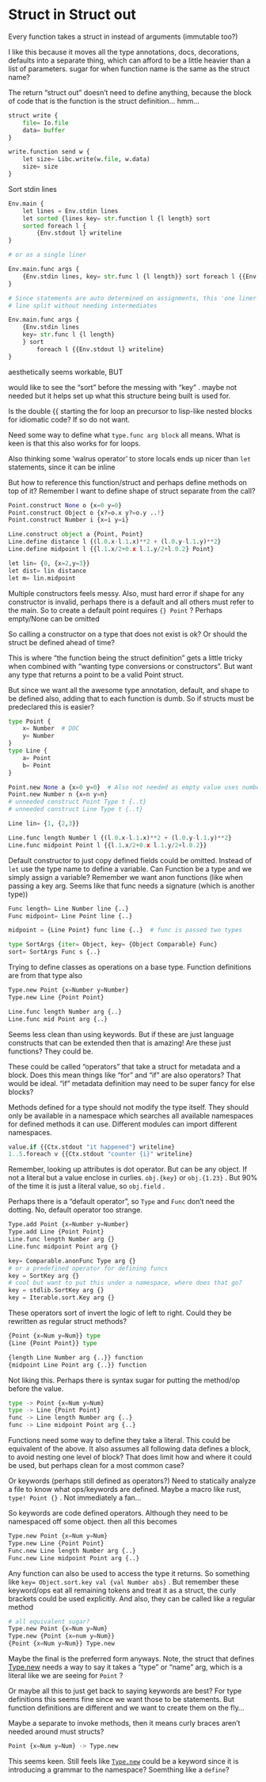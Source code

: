 # Struct in Struct out

Every function takes a struct in instead of arguments (immutable too?)

I like this because it moves all the type annotations, docs, decorations, defaults into a separate thing, which can afford to be a little heavier than a list of parameters. sugar for when function name is the same as the struct name?

The return “struct out” doesn’t need to define anything, because the block of code that is the function is the struct definition… hmm…

```python
struct write {
	file= Io.file
	data= buffer
}

write.function send w {
	let size= Libc.write(w.file, w.data)
	size= size
}
```

Sort stdin lines

```python
Env.main {
	let lines = Env.stdin lines
	let sorted {lines key= str.function l {l length} sort
	sorted foreach l {
		{Env.stdout l} writeline
}

# or as a single liner

Env.main.func args {
	{Env.stdin lines, key= str.func l {l length}} sort foreach l {{Env.stdout l} writeline}
}

# Since statements are auto determined on assignments, this 'one liner' can be 
# line split without needing intermediates

Env.main.func args {
	{Env.stdin lines 
    key= str.func l {l length}
	} sort 
		foreach l {{Env.stdout l} writeline}
}
```

aesthetically seems workable, BUT

would like to see the “sort” before the messing with “key” . maybe not needed but it helps set up what this structure being built is used for.

Is the double {{ starting the for loop an precursor to lisp-like nested blocks for idiomatic code? If so do not want. 

Need some way to define what `type.func arg block`  all means. What is keen is that this also works for for loops.

Also thinking some ‘walrus operator’ to store locals ends up nicer than `let` statements, since it can be inline

But how to reference this function/struct and perhaps define methods on top of it? Remember I want to define shape of struct separate from the call?

```python
Point.construct None o {x=0 y=0} 
Point.construct Object o {x?=o.x y?=o.y ..!}
Point.construct Number i {x=i y=i}

Line.construct object a {Point, Point}
Line.define distance l {(l.0.x-l.1.x)**2 + (l.0.y-l.1.y)**2}
Line.define midpoint l {{l.1.x/2+0.x l.1.y/2+l.0.2} Point}

let lin= {0, {x=2,y=3}}
let dist= lin distance
let m= lin.midpoint
```

Multiple constructors feels messy. Also, must hard error if shape for any constructor is invalid, perhaps there is a default and all others must refer to the main.  So to create a default point requires `{} Point` ? Perhaps empty/None can be omitted

So calling a constructor on a type that does not exist is ok? Or should the struct be defined ahead of time? 

This is where “the function being the struct definition” gets a little tricky when combined with “wanting type conversions or constructors”. But want any type that returns a point to be a valid Point struct.

But since we want all the awesome type annotation, default, and shape to be defined also, adding that to each function is dumb. So if structs must be predeclared this is easier?

```python
type Point {
	x= Number  # DOC
	y= Number
}
type Line {
	a= Point  
	b= Point
}

Point.new None a {x=0 y=0}  # Also not needed as empty value uses number default?
Point.new Number n {x=n y=n}
# unneeded construct Point Type t {..t} 
# unneeded construct Line Type t {..t}

Line lin= {1, {2,3}} 

Line.func length Number l {(l.0.x-l.1.x)**2 + (l.0.y-l.1.y)**2}
Line.func midpoint Point l {{l.1.x/2+0.x l.1.y/2+l.0.2}}
```

Default constructor to just copy defined fields could be omitted. Instead of `let` use the type name to define a variable. Can Function be a type and we simply assign a variable? Remember we want anon functions (like when passing a key arg. Seems like that func needs a signature (which is another type))

```python
Func length= Line Number line {..}
Func midpoint= Line Point line {..}

midpoint = {Line Point} func line {..}  # func is passed two types

type SortArgs {iter= Object, key= {Object Comparable} Func}
sort= SortArgs Func s {..}
```

Trying to define classes as operations on a base type. Function definitions are from that type also

```python
Type.new Point {x=Number y=Number}
Type.new Line {Point Point}

Line.func length Number arg {..}
Line.func mid Point arg {..}
```

Seems less clean than using keywords. But if these are just language constructs that can be extended then that is amazing! Are these just functions? They could be.

These could be called “operators” that take a struct for metadata and a block. Does this mean things like “for” and “if” are also operators? That would be ideal. “if” metadata definition may need to be super fancy for else blocks?

Methods defined for a type should not modify the type itself. They should only be available in a namespace which searches all available namespaces for defined methods it can use. Different modules can import different namespaces.

```python
value.if {{Ctx.stdout "it happened"} writeline}
1..5.foreach v {{Ctx.stdout "counter {i}" writeline}
```

Remember, looking up attributes is dot operator. But can be any object. If not a literal but a value enclose in curlies. `obj.{key}` or `obj.{1.23}` . But 90% of the time it is just a literal value, so `obj.field` .

Perhaps there is a “default operator”, so `Type` and `Func` don’t need the dotting. No, default operator too strange.

```python
Type.add Point {x=Number y=Number}
Type.add Line {Point Point}
Line.func length Number arg {}
Line.func midpoint Point arg {}

key= Comparable.anonFunc Type arg {}
# or a predefined operator for defining funcs
key = SortKey arg {}
# cool but want to put this under a namespace, where does that go?
key = stdlib.SortKey arg {}
key = Iterable.sort.Key arg {}
```

These operators sort of invert the logic of left to right. Could they be rewritten as regular struct methods?

```python
{Point {x=Num y=Num}} type
{Line {Point Point}} type

{length Line Number arg {..}} function
{midpoint Line Point arg {..}} function
```

Not liking this. Perhaps there is syntax sugar for putting the method/op before the value. 

```python
type -> Point {x=Num y=Num}
type -> Line {Point Point}
func -> Line length Number arg {..}
func -> Line midpoint Point arg {..}
```

Functions need some way to define they take a literal. This could be equivalent of the above. It also assumes all following data defines a block, to avoid nesting one level of block? That does limit how and where it could be used, but perhaps clean for a most common case?

Or keywords (perhaps still defined as operators?) Need to statically analyze a file to know what ops/keywords are defined. Maybe a macro like rust, `type! Point {}` . Not immediately a fan…

So keywords are code defined operators. Although they need to be namespaced off some object. then all this becomes

```python
Type.new Point {x=Num y=Num}
Type.new Line {Point Point}
Func.new Line length Number arg {..}
Func.new Line midpoint Point arg {..}
```

Any function can also be used to access the type it returns. So something like `key= Object.sort.key val {val Number abs}`  . But remember these keyword/ops eat all remaining tokens and treat it as a struct, the curly brackets could be used explicitly. And also, they can be called like a regular method

```python
# all equivalent sugar?
Type.new Point {x=Num y=Num}
Type.new {Point {x=num y=Num}}
{Point {x=Num y=Num}} Type.new
```

Maybe the final is the preferred form anyways. Note, the struct that defines [Type.new](http://Type.new) needs a way to say it takes a “type” or “name” arg, which is a literal like we are seeing for `Point` ?

Or maybe all this to just get back to saying keywords are best? For type definitions this seems fine since we want those to be statements. But function definitions are different and we want to create them on the fly…

Maybe a separate to invoke methods, then it means curly braces aren’t needed around must structs?

```python
Point {x=Num y=Num} -> Type.new
```

This seems keen. Still feels like [`Type.new`](http://Type.new) could be a keyword since it is introducing a grammar to the namespace? Soemthing like a `define`?